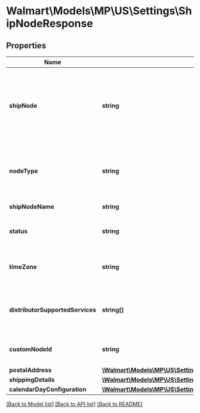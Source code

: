 # Walmart\Models\MP\US\Settings\ShipNodeResponse

## Properties

Name | Type | Description | Notes
------------ | ------------- | ------------- | -------------
**shipNode** | **string** | The fulfillment center or ship node Id which uniquely identifies each facility and is autogenerated during the creation of fulfillment center. Every time a facility is added, a new ship node id is generated. | [optional]
**nodeType** | **string** | Defines if the fulfillment center is virtual, seller owned or third party owned. Allowed values: PHYSICAL, VIRTUAL, 3PL. | [optional]
**shipNodeName** | **string** | Name of the fulfillment center. | [optional]
**status** | **string** | Status of fulfillment center. Allowed values: ACTIVE, INACTIVE.. | [optional]
**timeZone** | **string** | Time zone that the seller ships from.Allowed timezones are PST, EST, CST, MST. | [optional]
**distributorSupportedServices** | **string[]** | The services supported by the defined physical ship node . The allowed values: TWO_DAY_DELIVERY. | [optional]
**customNodeId** | **string** | Custom node identifier provided by seller. Allowed values are alphanumeric | String | [optional]
**postalAddress** | [**\Walmart\Models\MP\US\Settings\PostalAddress**](PostalAddress.md) |  | [optional]
**shippingDetails** | [**\Walmart\Models\MP\US\Settings\ShippingDetails[]**](ShippingDetails.md) | Shipping Details. | [optional]
**calendarDayConfiguration** | [**\Walmart\Models\MP\US\Settings\CalendarDayConfigurationResponseCreate**](CalendarDayConfigurationResponseCreate.md) |  | [optional]


[[Back to Model list]](./) [[Back to API list]](../../../../../README.md#supported-apis) [[Back to README]](../../../../../README.md)
